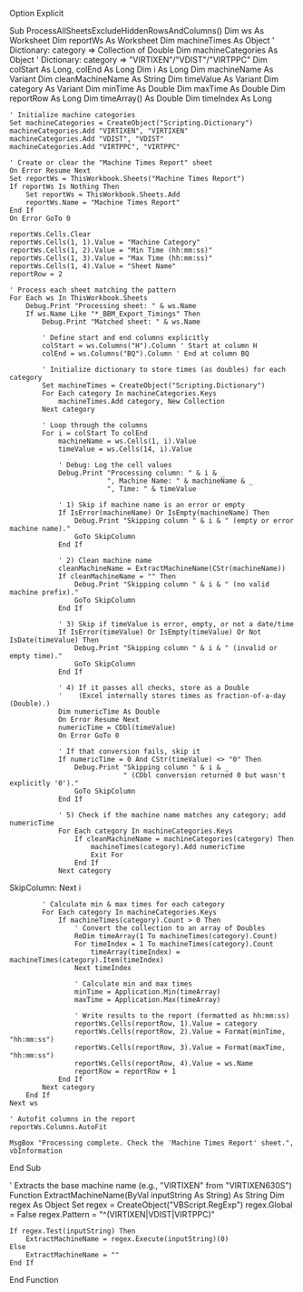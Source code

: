 Option Explicit

Sub ProcessAllSheetsExcludeHiddenRowsAndColumns()
    Dim ws As Worksheet
    Dim reportWs As Worksheet
    Dim machineTimes As Object      ' Dictionary: category => Collection of Double
    Dim machineCategories As Object ' Dictionary: category => "VIRTIXEN"/"VDIST"/"VIRTPPC"
    Dim colStart As Long, colEnd As Long
    Dim i As Long
    Dim machineName As Variant
    Dim cleanMachineName As String
    Dim timeValue As Variant
    Dim category As Variant
    Dim minTime As Double
    Dim maxTime As Double
    Dim reportRow As Long
    Dim timeArray() As Double
    Dim timeIndex As Long

    ' Initialize machine categories
    Set machineCategories = CreateObject("Scripting.Dictionary")
    machineCategories.Add "VIRTIXEN", "VIRTIXEN"
    machineCategories.Add "VDIST", "VDIST"
    machineCategories.Add "VIRTPPC", "VIRTPPC"

    ' Create or clear the "Machine Times Report" sheet
    On Error Resume Next
    Set reportWs = ThisWorkbook.Sheets("Machine Times Report")
    If reportWs Is Nothing Then
        Set reportWs = ThisWorkbook.Sheets.Add
        reportWs.Name = "Machine Times Report"
    End If
    On Error GoTo 0

    reportWs.Cells.Clear
    reportWs.Cells(1, 1).Value = "Machine Category"
    reportWs.Cells(1, 2).Value = "Min Time (hh:mm:ss)"
    reportWs.Cells(1, 3).Value = "Max Time (hh:mm:ss)"
    reportWs.Cells(1, 4).Value = "Sheet Name"
    reportRow = 2

    ' Process each sheet matching the pattern
    For Each ws In ThisWorkbook.Sheets
        Debug.Print "Processing sheet: " & ws.Name
        If ws.Name Like "*_BBM_Export_Timings" Then
            Debug.Print "Matched sheet: " & ws.Name

            ' Define start and end columns explicitly
            colStart = ws.Columns("H").Column ' Start at column H
            colEnd = ws.Columns("BQ").Column ' End at column BQ

            ' Initialize dictionary to store times (as doubles) for each category
            Set machineTimes = CreateObject("Scripting.Dictionary")
            For Each category In machineCategories.Keys
                machineTimes.Add category, New Collection
            Next category

            ' Loop through the columns
            For i = colStart To colEnd
                machineName = ws.Cells(1, i).Value
                timeValue = ws.Cells(14, i).Value

                ' Debug: Log the cell values
                Debug.Print "Processing column: " & i & _
                            ", Machine Name: " & machineName & _
                            ", Time: " & timeValue

                ' 1) Skip if machine name is an error or empty
                If IsError(machineName) Or IsEmpty(machineName) Then
                    Debug.Print "Skipping column " & i & " (empty or error machine name)."
                    GoTo SkipColumn
                End If

                ' 2) Clean machine name
                cleanMachineName = ExtractMachineName(CStr(machineName))
                If cleanMachineName = "" Then
                    Debug.Print "Skipping column " & i & " (no valid machine prefix)."
                    GoTo SkipColumn
                End If

                ' 3) Skip if timeValue is error, empty, or not a date/time
                If IsError(timeValue) Or IsEmpty(timeValue) Or Not IsDate(timeValue) Then
                    Debug.Print "Skipping column " & i & " (invalid or empty time)."
                    GoTo SkipColumn
                End If

                ' 4) If it passes all checks, store as a Double
                '    (Excel internally stores times as fraction-of-a-day (Double).)
                Dim numericTime As Double
                On Error Resume Next
                numericTime = CDbl(timeValue)
                On Error GoTo 0

                ' If that conversion fails, skip it
                If numericTime = 0 And CStr(timeValue) <> "0" Then
                    Debug.Print "Skipping column " & i & _
                                " (CDbl conversion returned 0 but wasn't explicitly '0')."
                    GoTo SkipColumn
                End If

                ' 5) Check if the machine name matches any category; add numericTime
                For Each category In machineCategories.Keys
                    If cleanMachineName = machineCategories(category) Then
                        machineTimes(category).Add numericTime
                        Exit For
                    End If
                Next category

SkipColumn:
            Next i

            ' Calculate min & max times for each category
            For Each category In machineCategories.Keys
                If machineTimes(category).Count > 0 Then
                    ' Convert the collection to an array of Doubles
                    ReDim timeArray(1 To machineTimes(category).Count)
                    For timeIndex = 1 To machineTimes(category).Count
                        timeArray(timeIndex) = machineTimes(category).Item(timeIndex)
                    Next timeIndex

                    ' Calculate min and max times
                    minTime = Application.Min(timeArray)
                    maxTime = Application.Max(timeArray)

                    ' Write results to the report (formatted as hh:mm:ss)
                    reportWs.Cells(reportRow, 1).Value = category
                    reportWs.Cells(reportRow, 2).Value = Format(minTime, "hh:mm:ss")
                    reportWs.Cells(reportRow, 3).Value = Format(maxTime, "hh:mm:ss")
                    reportWs.Cells(reportRow, 4).Value = ws.Name
                    reportRow = reportRow + 1
                End If
            Next category
        End If
    Next ws

    ' Autofit columns in the report
    reportWs.Columns.AutoFit

    MsgBox "Processing complete. Check the 'Machine Times Report' sheet.", vbInformation
End Sub

' Extracts the base machine name (e.g., "VIRTIXEN" from "VIRTIXEN630S")
Function ExtractMachineName(ByVal inputString As String) As String
    Dim regex As Object
    Set regex = CreateObject("VBScript.RegExp")
    regex.Global = False
    regex.Pattern = "^(VIRTIXEN|VDIST|VIRTPPC)"
    
    If regex.Test(inputString) Then
        ExtractMachineName = regex.Execute(inputString)(0)
    Else
        ExtractMachineName = ""
    End If
End Function

